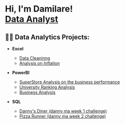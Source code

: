 <h1>Hi, I'm Damilare! <br/><a href="https://github.com/damilareadesina">Data Analyst</a>

<h2>👨‍💻 Data Analytics Projects:</h2>

- <b>Excel</b>
  - [Data Cleaninng](https://github.com/Damilareadesina/Data-Cleaning.git)
  - [Analysis  on  Inflation](https://github.com/Damilareadesina/Descriptive-Analysis-on-Inflation.git) 


- <b>PowerBI</b>
  - [SuperStore Analysis on the business performance](https://github.com/joshmadako/Sentinel-Lab)
  - [University Ranking Analysis](https://github.com/joshmadako/Jwipe.PowerShell)
  - [Business Analysis](https://github.com/Damilareadesina/Business-Analysis.git)
- <b>SQL</b>  
  - [Danny's Diner (danny ma week 1 challenge) ](https://github.com/Damilareadesina/Dannys-Diner.git)
  - [Pizza Runner (danny ma week 2 challenge) ](https://github.com/Damilareadesina/Pizza-Runner.git)

 

